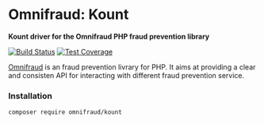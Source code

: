# Omnifraud: Kount

**Kount driver for the Omnifraud PHP fraud prevention library**

[![Build Status](https://travis-ci.org/lxrco/omnifraud-kount.svg?branch=master)](https://travis-ci.org/lxrco/omnifraud-kount)
[![Test Coverage](https://api.codeclimate.com/v1/badges/d6fc017f691c3d77ffb6/test_coverage)](https://codeclimate.com/github/lxrco/omnifraud-kount/test_coverage)

[Omnifraud](https://github.com/lxrco/omnifraud) is an fraud prevention livrary for PHP. It aims at providing a clear and consisten API for interacting with different fraud prevention service.

### Installation

```bash
composer require omnifraud/kount
```

